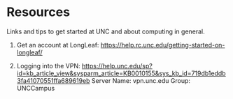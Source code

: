 # Resources
Links and tips to get started at UNC and about computing in general.


1. Get an account at LongLeaf:
https://help.rc.unc.edu/getting-started-on-longleaf/

2. Logging into the VPN:
https://help.unc.edu/sp?id=kb_article_view&sysparm_article=KB0010155&sys_kb_id=719db1eddb3fa41070551ffa689619eb
Server Name: vpn.unc.edu
Group: UNCCampus

